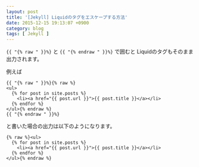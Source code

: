 ```yaml
---
layout: post
title: '[Jekyll] Liquidのタグをエスケープする方法'
date: 2015-12-15 19:13:07 +0900
category: blog
tags: [ Jekyll ]
---
```


```{{ "{% raw " }}%}``` と ```{{ "{% endraw " }}%}``` で囲むと
Liquidのタグもそのまま出力されます。

例えば

```liquid
{{ "{% raw " }}%}{% raw %}
<ul>
  {% for post in site.posts %}
    <li><a href="{{ post.url }}">{{ post.title }}</a></li>
  {% endfor %}
</ul>{% endraw %}
{{ "{% endraw " }}%}
```

と書いた場合の出力は以下のようになります。

```liquid
{% raw %}<ul>
  {% for post in site.posts %}
    <li><a href="{{ post.url }}">{{ post.title }}</a></li>
  {% endfor %}
</ul>{% endraw %}
```
